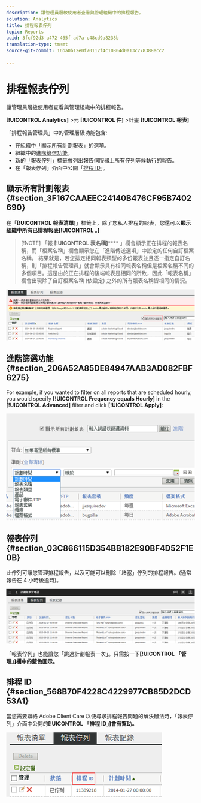 ```yaml
---
description: 讓管理員層級使用者查看與管理組織中的排程報告。
solution: Analytics
title: 排程報表佇列
topic: Reports
uuid: 3fcf92d3-a472-465f-ad7a-c48cd9a8238b
translation-type: tm+mt
source-git-commit: 16ba0b12e0f70112f4c10804d0a13c278388ecc2

---
```



# 排程報表佇列

讓管理員層級使用者查看與管理組織中的排程報告。

**[!UICONTROL Analytics]** &gt;元 **[!UICONTROL 件]** &gt;計畫 **[!UICONTROL 報表]**

「排程報告管理員」中的管理層級功能包含:

* 在組織中[「顯示所有計劃報表」](/help/admin/admin/scheduled-reports-admin.md#section_3F167CAAEEC24140B476CF95B7402690)的選項。
* 組織中的[進階篩選功能](/help/admin/admin/scheduled-reports-admin.md#section_206A52A85DE84947AAB3AD082FBF6275)。
* 新的[「報表佇列」](/help/admin/admin/scheduled-reports-admin.md#section_03C866115D354BB182E90BF4D52F1E0B)標籤會列出報告伺服器上所有佇列等候執行的報告。
* 在「報表佇列」介面中公開「[排程 ID](/help/admin/admin/scheduled-reports-admin.md#section_568B70F4228C4229977CB85D2DCD53A1)」。

## 顯示所有計劃報表 {#section_3F167CAAEEC24140B476CF95B7402690}

在「**[!UICONTROL 報表清單]**」標籤上，除了您私人排程的報表，您還可以&#x200B;**顯示組織中所有已排程報表[!UICONTROL 。]**

> [!NOTE] 「報 **[!UICONTROL 表名稱]****** 」欄會顯示正在排程的報表名稱，而「檔案名稱」欄會顯示您在「進階傳送選項」中設定的任何自訂檔案名稱。 結果就是，若您排定相同報表類型的多份報表並且逐一指定自訂名稱，則「排程報告管理員」就會顯示具有相同報表名稱但是檔案名稱不同的多個項目。這是由於正在排程的後端報表是相同的所致，因此「報表名稱」欄會出現除了自訂檔案名稱 (依設定) 之外的所有報表名稱皆相同的情況。

![](assets/show_all_scheduled_reports.png)

## 進階篩選功能 {#section_206A52A85DE84947AAB3AD082FBF6275}

For example, if you wanted to filter on all reports that are scheduled hourly, you would specify **[!UICONTROL Frequency equals Hourly]** in the **[!UICONTROL Advanced]** filter and click **[!UICONTROL Apply]**:

![](assets/advanced_filtering_schedl_reports.png)

## 報表佇列 {#section_03C866115D354BB182E90BF4D52F1E0B}

此佇列可讓您管理排程報告，以及可能可以刪除「堵塞」佇列的排程報告。(通常報告在 4 小時後逾時)。

![](assets/scheduled_reports_2.png)

「報表佇列」也能讓您「跳過計劃報表一次」。只需按一下&#x200B;**[!UICONTROL 「管理」]欄中的藍色圖示。**

## 排程 ID {#section_568B70F4228C4229977CB85D2DCD53A1}

當您需要聯絡 Adobe Client Care 以便尋求排程報告問題的解決辦法時，「報表佇列」介面中公開的&#x200B;**[!UICONTROL 「排程 ID」]會有幫助。**

![](assets/schedule_id.png)
